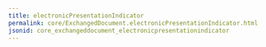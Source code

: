 ```yaml
---
title: electronicPresentationIndicator
permalink: core/ExchangedDocument.electronicPresentationIndicator.html
jsonid: core_exchangeddocument_electronicpresentationindicator
---
```

